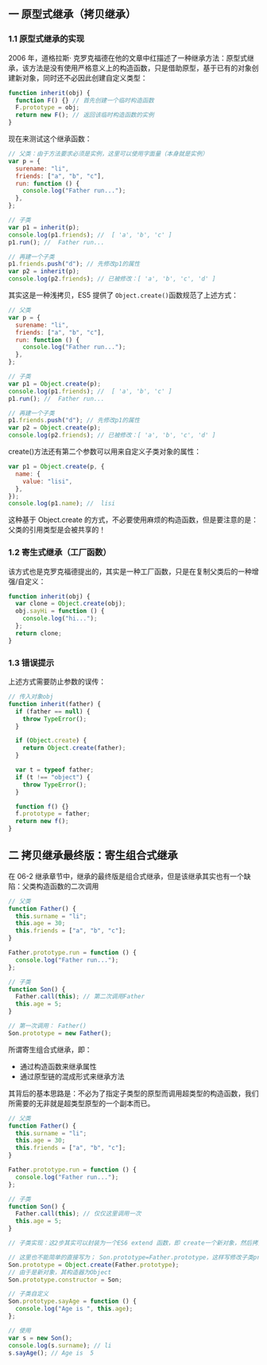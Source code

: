 ## 一 原型式继承（拷贝继承）

### 1.1 原型式继承的实现

2006 年，道格拉斯· 克罗克福德在他的文章中红描述了一种继承方法：原型式继承，该方法是没有使用严格意义上的构造函数，只是借助原型，基于已有的对象创建新对象，同时还不必因此创建自定义类型：

```js
function inherit(obj) {
  function F() {} // 首先创建一个临时构造函数
  F.prototype = obj;
  return new F(); // 返回该临时构造函数的实例
}
```

现在来测试这个继承函数：

```js
// 父类：由于方法要求必须是实例，这里可以使用字面量（本身就是实例）
var p = {
  surename: "li",
  friends: ["a", "b", "c"],
  run: function () {
    console.log("Father run...");
  },
};

// 子类
var p1 = inherit(p);
console.log(p1.friends); //  [ 'a', 'b', 'c' ]
p1.run(); //  Father run...

// 再建一个子类
p1.friends.push("d"); // 先修改p1的属性
var p2 = inherit(p);
console.log(p2.friends); // 已被修改：[ 'a', 'b', 'c', 'd' ]
```

其实这是一种浅拷贝，ES5 提供了 `Object.create()`函数规范了上述方式：

```js
// 父类
var p = {
  surename: "li",
  friends: ["a", "b", "c"],
  run: function () {
    console.log("Father run...");
  },
};

// 子类
var p1 = Object.create(p);
console.log(p1.friends); //  [ 'a', 'b', 'c' ]
p1.run(); //  Father run...

// 再建一个子类
p1.friends.push("d"); // 先修改p1的属性
var p2 = Object.create(p);
console.log(p2.friends); // 已被修改：[ 'a', 'b', 'c', 'd' ]
```

create()方法还有第二个参数可以用来自定义子类对象的属性：

```js
var p1 = Object.create(p, {
  name: {
    value: "lisi",
  },
});
console.log(p1.name); //  lisi
```

这种基于 Object.create 的方式，不必要使用麻烦的构造函数，但是要注意的是：父类的引用类型是会被共享的！

### 1.2 寄生式继承（工厂函数）

该方式也是克罗克福德提出的，其实是一种工厂函数，只是在复制父类后的一种增强/自定义：

```js
function inherit(obj) {
  var clone = Object.create(obj);
  obj.sayHi = function () {
    console.log("hi...");
  };
  return clone;
}
```

### 1.3 错误提示

上述方式需要防止参数的误传：

```js
// 传入对象obj
function inherit(father) {
  if (father == null) {
    throw TypeError();
  }

  if (Object.create) {
    return Object.create(father);
  }

  var t = typeof father;
  if (t !== "object") {
    throw TypeError();
  }

  function f() {}
  f.prototype = father;
  return new f();
}
```

## 二 拷贝继承最终版：寄生组合式继承

在 06-2 继承章节中，继承的最终版是组合式继承，但是该继承其实也有一个缺陷：父类构造函数的二次调用

```js
// 父类
function Father() {
  this.surname = "li";
  this.age = 30;
  this.friends = ["a", "b", "c"];
}

Father.prototype.run = function () {
  console.log("Father run...");
};

// 子类
function Son() {
  Father.call(this); // 第二次调用Father
  this.age = 5;
}

// 第一次调用： Father()
Son.prototype = new Father();
```

所谓寄生组合式继承，即：

- 通过构造函数来继承属性
- 通过原型链的混成形式来继承方法

其背后的基本思路是：不必为了指定子类型的原型而调用超类型的构造函数，我们所需要的无非就是超类型原型的一个副本而已。

```js
// 父类
function Father() {
  this.surname = "li";
  this.age = 30;
  this.friends = ["a", "b", "c"];
}

Father.prototype.run = function () {
  console.log("Father run...");
};

// 子类
function Son() {
  Father.call(this); // 仅仅这里调用一次
  this.age = 5;
}

// 子类实现：这2步其实可以封装为一个ES6 extend 函数，即 create一个新对象，然后拷贝Father的原型属性

// 这里也不能简单的直接写为； Son.prototype=Father.prototype，这样写修改子类prototype会影响父类
Son.prototype = Object.create(Father.prototype);
// 由于是新对象，其构造器为Object
Son.prototype.constructor = Son;

// 子类自定义
Son.prototype.sayAge = function () {
  console.log("Age is ", this.age);
};

// 使用
var s = new Son();
console.log(s.surname); // li
s.sayAge(); // Age is  5
```

